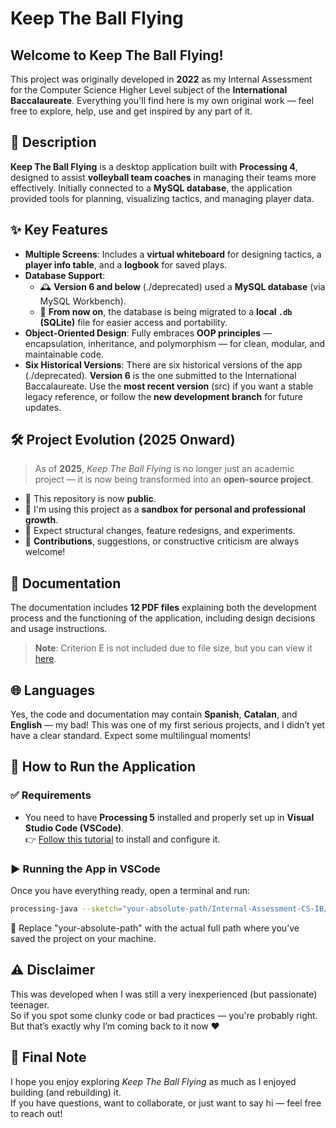 
# Keep The Ball Flying
## Welcome to Keep The Ball Flying!

This project was originally developed in **2022** as my Internal Assessment for the Computer Science Higher Level subject of the **International Baccalaureate**. Everything you'll find here is my own original work — feel free to explore, help, use and get inspired by any part of it.



## 🏐 Description

**Keep The Ball Flying** is a desktop application built with **Processing 4**, designed to assist **volleyball team coaches** in managing their teams more effectively. Initially connected to a **MySQL database**, the application provided tools for planning, visualizing tactics, and managing player data.


## ✨ Key Features

- **Multiple Screens**: Includes a **virtual whiteboard** for designing tactics, a **player info table**, and a **logbook** for saved plays.
- **Database Support**:
  - 🕰️ **Version 6 and below** (./deprecated) used a **MySQL database** (via MySQL Workbench).
  - 🔄 **From now on**, the database is being migrated to a **local `.db` (SQLite)** file for easier access and portability.
- **Object-Oriented Design**: Fully embraces **OOP principles** — encapsulation, inheritance, and polymorphism — for clean, modular, and maintainable code.
- **Six Historical Versions**: There are six historical versions of the app (./deprecated). **Version 6** is the one submitted to the International Baccalaureate. Use the **most recent version** (src) if you want a stable legacy reference, or follow the **new development branch** for future updates.



## 🛠️ Project Evolution (2025 Onward)

> As of **2025**, *Keep The Ball Flying* is no longer just an academic project — it is now being transformed into an **open-source project**.

- 📖 This repository is now **public**.
- 🧠 I'm using this project as a **sandbox for personal and professional growth**.
- 🧩 Expect structural changes, feature redesigns, and experiments.
- 🧪 **Contributions**, suggestions, or constructive criticism are always welcome!



## 📝 Documentation

The documentation includes **12 PDF files** explaining both the development process and the functioning of the application, including design decisions and usage instructions.  

> **Note**: Criterion E is not included due to file size, but you can view it [here](https://drive.google.com/file/d/16zbyCVkEzI179xp--qM2RgnEFgVsGidk/view?usp=drive_link).



## 🌐 Languages

Yes, the code and documentation may contain **Spanish**, **Catalan**, and **English** — my bad! This was one of my first serious projects, and I didn’t yet have a clear standard. Expect some multilingual moments!


## 🚀 How to Run the Application

### ✅ Requirements

- You need to have **Processing 5** installed and properly set up in **Visual Studio Code (VSCode)**.  
  👉 [Follow this tutorial](https://www.youtube.com/watch?v=LKuu-WcOZYA) to install and configure it.

### ▶️ Running the App in VSCode

Once you have everything ready, open a terminal and run:

```bash
processing-java --sketch="your-absolute-path/Internal-Assessment-CS-IB/src" --run
```

🔁 Replace "your-absolute-path" with the actual full path where you’ve saved the project on your machine.


## ⚠️ Disclaimer

This was developed when I was still a very inexperienced (but passionate) teenager.  
So if you spot some clunky code or bad practices — you're probably right.  
But that’s exactly why I’m coming back to it now ❤️


## 🙌 Final Note

I hope you enjoy exploring *Keep The Ball Flying* as much as I enjoyed building (and rebuilding) it.  
If you have questions, want to collaborate, or just want to say hi — feel free to reach out!
